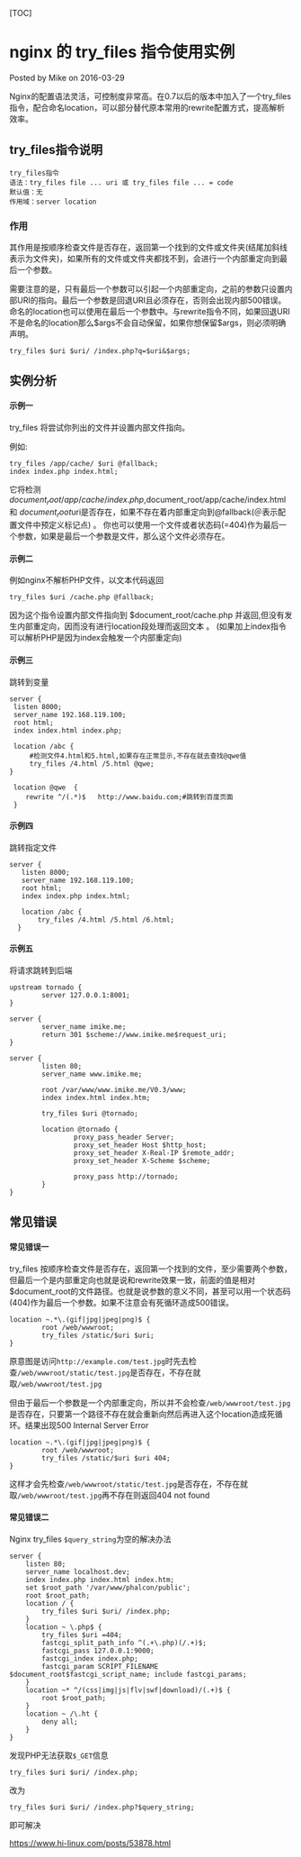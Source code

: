 [TOC]



# nginx 的 try_files 指令使用实例

Posted by Mike on 2016-03-29

Nginx的配置语法灵活，可控制度非常高。在0.7以后的版本中加入了一个try_files指令，配合命名location，可以部分替代原本常用的rewrite配置方式，提高解析效率。

## try_files指令说明

```
try_files指令
语法：try_files file ... uri 或 try_files file ... = code
默认值：无
作用域：server location
```

### 作用

其作用是按顺序检查文件是否存在，返回第一个找到的文件或文件夹(结尾加斜线表示为文件夹)，如果所有的文件或文件夹都找不到，会进行一个内部重定向到最后一个参数。

需要注意的是，只有最后一个参数可以引起一个内部重定向，之前的参数只设置内部URI的指向。最后一个参数是回退URI且必须存在，否则会出现内部500错误。命名的location也可以使用在最后一个参数中。与rewrite指令不同，如果回退URI不是命名的location那么\$args不会自动保留，如果你想保留​$args，则必须明确声明。

```
try_files $uri $uri/ /index.php?q=$uri&$args;
```

## 实例分析

#### 示例一

try_files 将尝试你列出的文件并设置内部文件指向。

例如:

```
try_files /app/cache/ $uri @fallback; 
index index.php index.html;
```

它将检测$document_root/app/cache/index.php,$document_root/app/cache/index.html 和 $document_root$uri是否存在，如果不存在着内部重定向到@fallback(＠表示配置文件中预定义标记点) 。
你也可以使用一个文件或者状态码(=404)作为最后一个参数，如果是最后一个参数是文件，那么这个文件必须存在。

#### 示例二

例如nginx不解析PHP文件，以文本代码返回

```
try_files $uri /cache.php @fallback;
```

因为这个指令设置内部文件指向到 $document_root/cache.php 并返回,但没有发生内部重定向，因而没有进行location段处理而返回文本 。
(如果加上index指令可以解析PHP是因为index会触发一个内部重定向)

#### 示例三

跳转到变量

```nginx
server {
 listen 8000;
 server_name 192.168.119.100;
 root html;
 index index.html index.php;
 
 location /abc {
     #检测文件4.html和5.html,如果存在正常显示,不存在就去查找@qwe值
     try_files /4.html /5.html @qwe;
}

 location @qwe  {
    rewrite ^/(.*)$   http://www.baidu.com;#跳转到百度页面
 }
```

#### 示例四

跳转指定文件

```
server {
   listen 8000;
   server_name 192.168.119.100;
   root html;
   index index.php index.html;

   location /abc {
       try_files /4.html /5.html /6.html;
  }
```

#### 示例五

将请求跳转到后端

```
upstream tornado {
        server 127.0.0.1:8001;
}
 
server {
        server_name imike.me;
        return 301 $scheme://www.imike.me$request_uri;
}
 
server {
        listen 80;
        server_name www.imike.me;
 
        root /var/www/www.imike.me/V0.3/www;
        index index.html index.htm;
 
        try_files $uri @tornado;
 
        location @tornado {
                proxy_pass_header Server;
                proxy_set_header Host $http_host;
                proxy_set_header X-Real-IP $remote_addr;
                proxy_set_header X-Scheme $scheme;
 
                proxy_pass http://tornado;
        }
}
```

## 常见错误

#### 常见错误一

try_files 按顺序检查文件是否存在，返回第一个找到的文件，至少需要两个参数，但最后一个是内部重定向也就是说和rewrite效果一致，前面的值是相对$document_root的文件路径。也就是说参数的意义不同，甚至可以用一个状态码 (404)作为最后一个参数。如果不注意会有死循环造成500错误。

```
location ~.*\.(gif|jpg|jpeg|png)$ {
        root /web/wwwroot;
        try_files /static/$uri $uri;
}
```

原意图是访问`http://example.com/test.jpg`时先去检查`/web/wwwroot/static/test.jpg`是否存在，不存在就取`/web/wwwroot/test.jpg`

但由于最后一个参数是一个内部重定向，所以并不会检查`/web/wwwroot/test.jpg`是否存在，只要第一个路径不存在就会重新向然后再进入这个location造成死循环。结果出现500 Internal Server Error

```
location ~.*\.(gif|jpg|jpeg|png)$ {
        root /web/wwwroot;
        try_files /static/$uri $uri 404;
}
```

这样才会先检查`/web/wwwroot/static/test.jpg`是否存在，不存在就取`/web/wwwroot/test.jpg`再不存在则返回404 not found

#### 常见错误二

Nginx try_files `$query_string`为空的解决办法

```
server {
    listen 80;
    server_name localhost.dev;
    index index.php index.html index.htm;
    set $root_path '/var/www/phalcon/public'; 
    root $root_path;
    location / {
        try_files $uri $uri/ /index.php;
    }
    location ~ \.php$ {
        try_files $uri =404;
        fastcgi_split_path_info ^(.+\.php)(/.+)$;
        fastcgi_pass 127.0.0.1:9000;
        fastcgi_index index.php;
        fastcgi_param SCRIPT_FILENAME $document_root$fastcgi_script_name; include fastcgi_params;
    }
    location ~* ^/(css|img|js|flv|swf|download)/(.+)$ {
        root $root_path;
    }
    location ~ /\.ht {
        deny all;
    }
}
```

发现PHP无法获取`$_GET`信息

```
try_files $uri $uri/ /index.php;
```

改为

```
try_files $uri $uri/ /index.php?$query_string;
```

即可解决





<https://www.hi-linux.com/posts/53878.html>